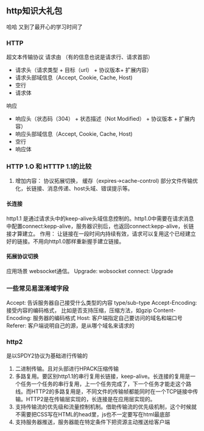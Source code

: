 ## http知识大礼包
哈哈 又到了最开心的学习时间了

### HTTP
超文本传输协议
请求由 （有的信息也说是请求行、请求首部）
+ 请求头（请求类型 + 目标（url） + 协议版本+ 扩展内容）
+ 请求头部域信息（Accept, Cookie, Cache, Host) 
+ 空行 
+ 请求体 

响应
+ 响应头（状态码（304） + 状态描述（Not Modified） + 协议版本 + 扩展内容）
+ 响应头部域信息（Accept, Cookie, Cache, Host) 
+ 空行 
+ 响应体 

### HTTP 1.O 和 HTTTP 1.1的比较
1. 增加内容： 协议拓展切换， 缓存（expires->cache-control) 部分文件传输优化，长链接、消息传递、host头域、错误提示等。

#### 长连接
http1.1 是通过请求头中的keep-alive头域信息控制的。http1.0中需要在请求消息中配置connect:kepp-alive，服务器识别后，也返回connect:kepp-alive，长链接才算建立。
作用： 
让链接在一段时间内持续有效，请求可以复用这个已经建立好的链接。不用向http1.0那样重新握手建立链接。

#### 拓展协议切换
应用场景 websocket通信。
Upgrade: wobsocket
connect: Upgrade

### 一些常见易混淆域字段
Accept: 告诉服务器自己接受什么类型的内容   type/sub-type
Accept-Encoding:  接受内容的编码格式，  比如是否支持压缩，压缩方法，如gzip
Content-Encoding: 服务器的编码格式
Host:  客户端指定自己要访问的域名和端口号
Referer: 客户端说明自己的源，是从哪个域名来请求的

### http2
是以SPDY2协议为基础进行传输的
1. 二进制传输。且对头部进行HPACK压缩传输
2. 多路复用。要区别http1.1的串行复用长链接，keep-alive。长连接的复用是一个任务一个任务的串行复用，上一个任务完成了，下一个任务才能走这个路线。而HTTP2的多路复用是，不同文件的传输帧都能同时在一个TCP链接中传输。HTTP2是在传输层实现的，长连接是在应用层实现的。
3. 支持传输流的优先级和流量控制机制。借助传输流的优先级机制，这个时候就不需要把CSS写在HTML的head里，js也不一定要写在html最底部
4. 支持服务器推送，服务器能在特定条件下把资源主动推送给客户端



